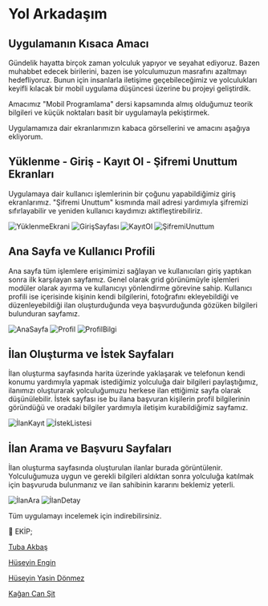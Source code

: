 # Yol Arkadaşım

## Uygulamanın Kısaca Amacı
Gündelik hayatta birçok zaman yolculuk yapıyor ve seyahat ediyoruz. Bazen muhabbet edecek birilerini, bazen ise yolculumuzun masrafını azaltmayı hedefliyoruz. Bunun için insanlarla iletişime geçebileceğimiz ve yolculukları keyifli kılacak bir mobil uygulama düşüncesi üzerine bu projeyi geliştirdik.

Amacımız "Mobil Programlama" dersi kapsamında almış olduğumuz teorik bilgileri ve küçük noktaları basit bir uygulamayla pekiştirmek.

Uygulamamıza dair ekranlarımızın kabaca görsellerini ve amacını aşağıya ekliyorum.

## Yüklenme - Giriş - Kayıt Ol - Şifremi Unuttum Ekranları
Uygulamaya dair kullanıcı işlemlerinin bir çoğunu yapabildiğimiz giriş ekranlarımız. "Şifremi Unuttum" kısmında mail adresi yardımıyla şifremizi sıfırlayabilir ve yeniden kullanıcı kaydımızı aktifleştirebiliriz.

![YüklenmeEkrani](https://github.com/KaganCanSit/MobilProject_YolArkadasim/blob/main/Image/App/10.JPG)
![GirişSayfası](https://github.com/KaganCanSit/MobilProject_YolArkadasim/blob/main/Image/App/00.JPG)
![KayıtOl](https://github.com/KaganCanSit/MobilProject_YolArkadasim/blob/main/Image/App/08.JPG)
![ŞifremiUnuttum](https://github.com/KaganCanSit/MobilProject_YolArkadasim/blob/main/Image/App/09.JPG)

## Ana Sayfa ve Kullanıcı Profili 
Ana sayfa tüm işlemlere erişimimizi sağlayan ve kullanıcıları giriş yaptıkan sonra ilk karşılayan sayfamız. Genel olarak grid görünümüyle işlemleri modüler olarak ayırma ve kullanıcıyı yönlendirme görevine sahip. Kullanıcı profili ise içerisinde kişinin kendi bilgilerini, fotoğrafını ekleyebildiği ve düzenleyebildiği ilan oluşturduğunda veya başvurduğunda gözüken bilgileri bulunduran sayfamız.

![AnaSayfa](https://github.com/KaganCanSit/MobilProject_YolArkadasim/blob/main/Image/App/01.JPG)
![Profil](https://github.com/KaganCanSit/MobilProject_YolArkadasim/blob/main/Image/App/02.JPG)
![ProfilBilgi](https://github.com/KaganCanSit/MobilProject_YolArkadasim/blob/main/Image/App/03.JPG)

## İlan Oluşturma ve İstek Sayfaları
İlan oluşturma sayfasında harita üzerinde yaklaşarak ve telefonun kendi konumu yardımıyla yapmak istediğimiz yolculuğa dair bilgileri paylaştığımız, ilanımızı oluşturarak yolculuğumuzu herkese ilan ettiğimiz sayfa olarak düşünülebilir. İstek sayfası ise bu ilana başvuran kişilerin profil bilgilerinin göründüğü ve oradaki bilgiler yardımıyla iletişim kurabildiğimiz sayfamız.

![İlanKayıt](https://github.com/KaganCanSit/MobilProject_YolArkadasim/blob/main/Image/App/04.JPG)
![İstekListesi](https://github.com/KaganCanSit/MobilProject_YolArkadasim/blob/main/Image/App/06.JPG)


## İlan Arama ve Başvuru Sayfaları
İlan oluşturma sayfasında oluşturulan ilanlar burada görüntülenir. Yolculuğumuza uygun ve gerekli bilgileri aldıktan sonra yolculuğa katılmak için başvuruda bulunmanız ve ilan sahibinin kararını beklemiz yeterli.

![İlanAra](https://github.com/KaganCanSit/MobilProject_YolArkadasim/blob/main/Image/App/05.JPG)
![İlanDetay](https://github.com/KaganCanSit/MobilProject_YolArkadasim/blob/main/Image/App/07.JPG)

Tüm uygulamayı incelemek için indirebilirsiniz.


<aside>
📌 EKİP;
  
[Tuba Akbaş](https://github.com/tubakbas)

[Hüseyin Engin](https://github.com/huseyin0709) 

[Hüseyin Yasin Dönmez](https://github.com/hydonmez) 

[Kağan Can Şit](https://github.com/KaganCanSit)
</aside>
